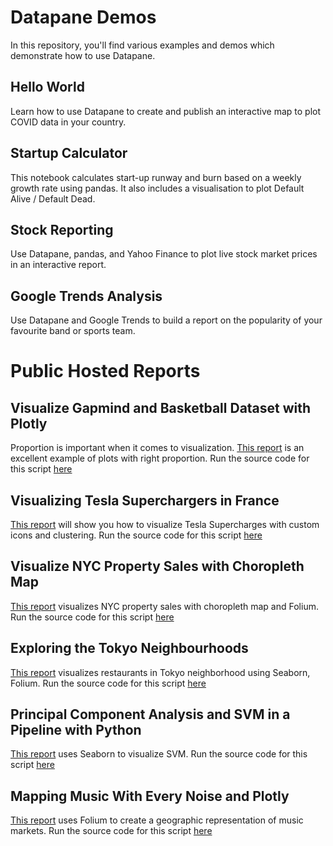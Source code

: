 # Datapane Demos
In this repository, you'll find various examples and demos which demonstrate how to use Datapane.

## Hello World
Learn how to use Datapane to create and publish an interactive map to plot COVID data in your country.

## Startup Calculator
This notebook calculates start-up runway and burn based on a weekly growth rate using pandas. It also includes a visualisation to plot Default Alive / Default Dead.

## Stock Reporting
Use Datapane, pandas, and Yahoo Finance to plot live stock market prices in an interactive report.

## Google Trends Analysis
Use Datapane and Google Trends to build a report on the popularity of your favourite band or sports team.


# Public Hosted Reports

## Visualize Gapmind and Basketball Dataset with Plotly
Proportion is important when it comes to visualization. [This report](https://datapane.com/jphwang/reports/gapminder_9a233f33/) is an excellent example of plots with right proportion. Run the source code for this script [here](https://notebooks.gesis.org/binder/v2/gh/khuyentran1401/gapminder/8b2fce261ea19a59765942a0ae875d8e756fef50)

## Visualizing Tesla Superchargers in France
[This report](https://datapane.com/dhrumil/reports/Tesla_map_76e8474b/) will show you how to visualize Tesla Supercharges with custom icons and clustering. Run the source code for this script [here](https://mybinder.org/v2/gh/khuyentran1401/Tesla-Superchargers/8f25e0f4e35eaf2381f0ea7dc972e9e98be1b811)

## Visualize NYC Property Sales with Choropleth Map
[This report](https://datapane.com/saidakbar/reports/nyc_sales_9e57b7b8/) visualizes NYC property sales with choropleth map and Folium. Run the source code for this script [here](https://mybinder.org/v2/gh/khuyentran1401/nyc_property_sales/8e6c5c76f784baad57a1d0e917d79761834e22ee?filepath=content%2Fnyc-property-sales-eda-map-analysis.ipynb)

## Exploring the Tokyo Neighbourhoods
[This report](https://datapane.com/saptashwa/reports/tokyo_a1fc6bd4/) visualizes restaurants in Tokyo neighborhood using Seaborn, Folium. Run the source code for this script [here](https://mybinder.org/v2/gh/khuyentran1401/Coursera_Capstone/045bdda48e3e5c947e4f73406de0d877ac741aa2?filepath=Week5%2FCapstone_Week4_Part2.ipynb)

## Principal Component Analysis and SVM in a Pipeline with Python
[This report](https://datapane.com/saptashwa/reports/svm_ee952f44/) uses Seaborn to visualize SVM. Run the source code for this script [here](https://mybinder.org/v2/gh/khuyentran1401/Machine_Learning/ce7fae1c5d9fab8eefcd624674c10afaa1704bbd?filepath=machine_learning%2FSVM_Decision_Boundary%2FDecision_Boundary_SVM.ipynb)

## Mapping Music With Every Noise and Plotly
[This report](https://datapane.com/carlos_valcarcel/reports/mapping_music_76f09125/) uses Folium to create a geographic representation of music markets. Run the source code for this script [here](https://mybinder.org/v2/gh/khuyentran1401/Music-Marketing/b4b3c0eb37a2f1e9bc129d7aa2c1a4892f657f3f?filepath=music_marketing%2Ftargeting.ipynb)
